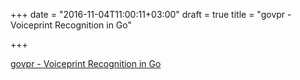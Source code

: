 +++
date = "2016-11-04T11:00:11+03:00"
draft = true
title = "govpr - Voiceprint Recognition in Go"

+++

<p><a href="https://github.com/liuxp0827/govpr">govpr - Voiceprint Recognition in Go</a></p>
